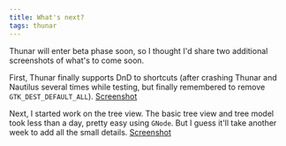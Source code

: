 ```yaml
---
title: What's next?
tags: thunar
---
```


Thunar will enter beta phase soon, so I thought I'd share two additional screenshots of what's to come soon.

First, Thunar finally supports DnD to shortcuts (after crashing Thunar and Nautilus several times while testing, but finally remembered to remove `GTK_DEST_DEFAULT_ALL`). <a href="/images/2006/thunar-shortcuts-dnd.png">Screenshot</a>

Next, I started work on the tree view. The basic tree view and tree model took less than a day, pretty easy using <code>GNode</code>. But I guess it'll take another week to add all the small details. <a href="/images/2006/thunar-tree-view.png">Screenshot</a>
